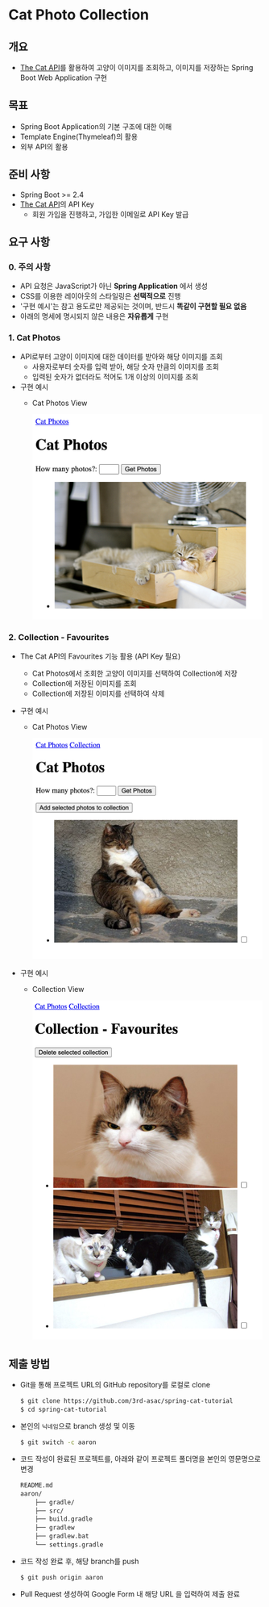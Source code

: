 # Cat Photo Collection

## 개요

- [The Cat API](https://thecatapi.com/)를 활용하여 고양이 이미지를 조회하고, 이미지를 저장하는 Spring Boot Web Application 구현

## 목표

- Spring Boot Application의 기본 구조에 대한 이해
- Template Engine(Thymeleaf)의 활용
- 외부 API의 활용

## 준비 사항

- Spring Boot >= 2.4
- [The Cat API](https://thecatapi.com)의 API Key
    - 회원 가입을 진행하고, 가입한 이메일로 API Key 발급


## 요구 사항

### 0. 주의 사항

- API 요청은 JavaScript가 아닌 **Spring Application** 에서 생성
- CSS를 이용한 레이아웃의 스타일링은 **선택적으로** 진행
- '구현 예시'는 참고 용도로만 제공되는 것이며, 반드시 **똑같이 구현할 필요 없음**
- 아래의 명세에 명시되지 않은 내용은 **자유롭게** 구현

### 1. Cat Photos

- API로부터 고양이 이미지에 대한 데이터를 받아와 해당 이미지를 조회
    - 사용자로부터 숫자를 입력 받아, 해당 숫자 만큼의 이미지를 조회
    - 입력된 숫자가 없더라도 적어도 1개 이상의 이미지를 조회
- 구현 예시
    - Cat Photos View

        ![Cat Photos View 1](README/cat-photos-view-1.png)

### 2. Collection - Favourites

- The Cat API의 Favourites 기능 활용 (API Key 필요)
    - Cat Photos에서 조회한 고양이 이미지를 선택하여 Collection에 저장
    - Collection에 저장된 이미지를 조회
    - Collection에 저장된 이미지를 선택하여 삭제
- 구현 예시
    - Cat Photos View

        ![Cat Photos View 2](README/cat-photos-view-2.png)

- 구현 예시
    - Collection View

        ![Collection View](README/collection-view.png)

## 제출 방법

- Git을 통해 프로젝트 URL의 GitHub repository를 로컬로 clone

    ```bash
    $ git clone https://github.com/3rd-asac/spring-cat-tutorial
    $ cd spring-cat-tutorial
    ```

- 본인의 `닉네임`으로 branch 생성 및 이동

    ```bash
    $ git switch -c aaron
    ```

- 코드 작성이 완료된 프로젝트를, 아래와 같이 프로젝트 폴더명을 본인의 영문명으로 변경

    ```bash
    README.md
    aaron/
        ├── gradle/
        ├── src/
        ├── build.gradle
        ├── gradlew
        ├── gradlew.bat
        └── settings.gradle
    ```

- 코드 작성 완료 후, 해당 branch를 push

    ```bash
    $ git push origin aaron
    ```

- Pull Request 생성하여 Google Form 내 해당 URL 을 입력하여 제출 완료
